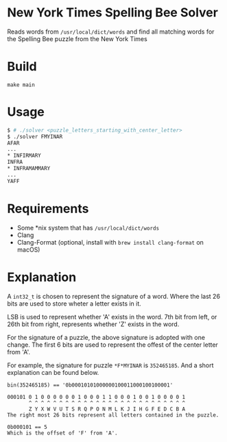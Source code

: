# New York Times Spelling Bee Solver
Reads words from `/usr/local/dict/words` and find all matching words for the Spelling Bee puzzle from the New York Times

# Build
`make main`

# Usage
```sh
$ # ./solver <puzzle_letters_starting_with_center_letter>
$ ./solver FMYINAR
AFAR
...
* INFIRMARY
INFRA
* INFRAMAMMARY
...
YAFF
```

# Requirements
- Some *nix system that has `/usr/local/dict/words`
- Clang
- Clang-Format (optional, install with `brew install clang-format` on macOS)

# Explanation
A `int32_t` is chosen to represent the signature of a word.
Where the last 26 bits are used to store wheter a letter exists in it.

LSB is used to represent whether 'A' exists in the word.
7th bit from left, or 26th bit from right, represents whether 'Z' exists in the word.

For the signature of a puzzle, the above signature is adopted with one change.
The first 6 bits are used to represent the offest of the center letter from 'A'.

For example, the signature for puzzle `*F*MYINAR` is `352465185`.
And a short explanation can be found below.
```
bin(352465185) == '0b00010101000000100011000100100001'

000101 0 1 0 0 0 0 0 0 1 0 0 0 1 1 0 0 0 1 0 0 1 0 0 0 0 1
       ^ ^ ^ ^ ^ ^ ^ ^ ^ ^ ^ ^ ^ ^ ^ ^ ^ ^ ^ ^ ^ ^ ^ ^ ^ ^
       Z Y X W V U T S R Q P O N M L K J I H G F E D C B A
The right most 26 bits represent all letters contained in the puzzle.

0b000101 == 5
Which is the offset of 'F' from 'A'.
```
